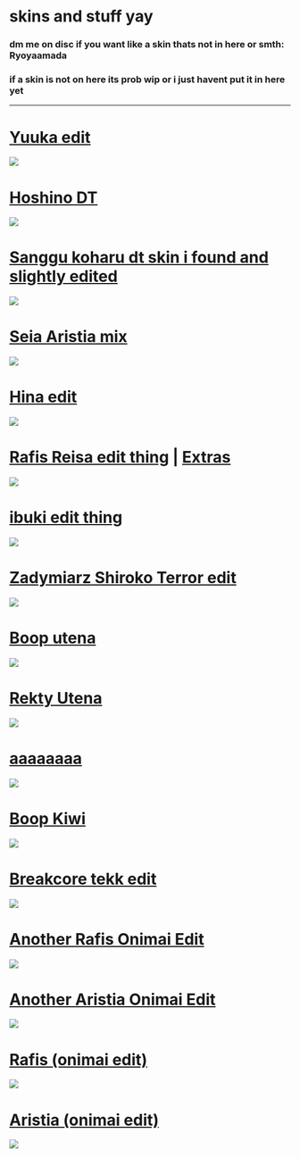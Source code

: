 # skins and stuff yay

### dm me on disc if you want like a skin thats not in here or smth: Ryoyaamada
### if a skin is not on here its prob wip or i just havent put it in here yet
-------------------------------------------------
# [Yuuka edit](https://ryoyamadaskins.s-ul.eu/nlQpoR07)
![](https://ryoyamadaskins.s-ul.eu/WwlM4DKM)

# [Hoshino DT](https://ryoyamadaskins.s-ul.eu/IRm3WSUU)
![](https://ryoyamadaskins.s-ul.eu/AdewZFRk)

# [Sanggu koharu dt skin i found and slightly edited](https://ryoyamadaskins.s-ul.eu/u4lf2TZ1)
![](https://ryoyamadaskins.s-ul.eu/SS2hMqA7)

# [Seia Aristia mix](https://ryoyamadaskins.s-ul.eu/VJ7bt83i)
![](https://ryoyamadaskins.s-ul.eu/f0ommCqQ)

# [Hina edit](https://ryoyamadaskins.s-ul.eu/8Jc6fEur)
![](https://ryoyamadaskins.s-ul.eu/BwNI6lOR)

# [Rafis Reisa edit thing](https://ryoyamadaskins.s-ul.eu/LUcsi2uI) | [Extras](https://ryoyamadaskins.s-ul.eu/fxpq2sUp)
![](https://ryoyamadaskins.s-ul.eu/zvVmLPAW)

# [ibuki edit thing](https://ryoyamadaskins.s-ul.eu/C1O4OtLb)
![](https://ryoyamadaskins.s-ul.eu/r7QTi7RA)

# [Zadymiarz Shiroko Terror edit](https://ryoyamadaskins.s-ul.eu/MwOwvE78)
![](https://ryoyamadaskins.s-ul.eu/YDaty3YR)

# [Boop utena](https://ryoyamadaskins.s-ul.eu/YcE5UIxL)
![](https://ryoyamadaskins.s-ul.eu/lwfxXQmv)

# [Rekty Utena](https://ryoyamadaskins.s-ul.eu/E3XfzENL)
![](https://ryoyamadaskins.s-ul.eu/MIyH7mrR)

# [aaaaaaaa](https://ryoyamadaskins.s-ul.eu/eqq5YhCT)
![](https://ryoyamadaskins.s-ul.eu/puO8o5ED)

# [Boop Kiwi](https://ryoyamadaskins.s-ul.eu/Nw5eyilq)
![](https://ryoyamadaskins.s-ul.eu/CrcF908u)

# [Breakcore tekk edit](https://ryoyamadaskins.s-ul.eu/ipL0130k)
![](https://ryoyamadaskins.s-ul.eu/GJXNPaVe)

# [Another Rafis Onimai Edit](https://ryoyamadaskins.s-ul.eu/nTkROOus)
![](https://ryoyamadaskins.s-ul.eu/tx0vIlsV)

# [Another Aristia Onimai Edit](https://ryoyamadaskins.s-ul.eu/sEdzP9X4)
![](https://ryoyamadaskins.s-ul.eu/zBcK39J9)

# [Rafis (onimai edit)](https://ryoyamadaskins.s-ul.eu/j44WfHol)
![](https://ryoyamadaskins.s-ul.eu/Hi24QmRa)

# [Aristia (onimai edit)](https://ryoyamadaskins.s-ul.eu/DulEkzf7)
![](https://ryoyamadaskins.s-ul.eu/scqlEVrv)
